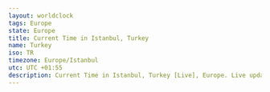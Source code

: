 ```yaml
---
layout: worldclock
tags: Europe
state: Europe
title: Current Time in Istanbul, Turkey
name: Turkey
iso: TR
timezone: Europe/Istanbul
utc: UTC +01:55
description: Current Time in Istanbul, Turkey [Live], Europe. Live update now time in Istanbul, timezone Europe/Istanbul, UTC +01:55, Country ISO code & Current Local Time.
---
```


